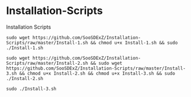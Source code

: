 # Installation-Scripts
Installation Scripts

`sudo wget https://github.com/SooSDExZ/Installation-Scripts/raw/master/Install-1.sh && chmod u+x Install-1.sh && sudo ./Install-1.sh`

`sudo wget https://github.com/SooSDExZ/Installation-Scripts/raw/master/Install-2.sh && sudo wget https://github.com/SooSDExZ/Installation-Scripts/raw/master/Install-3.sh && chmod u+x Install-2.sh && chmod u+x Install-3.sh && sudo ./Install-2.sh`

`sudo ./Install-3.sh`
